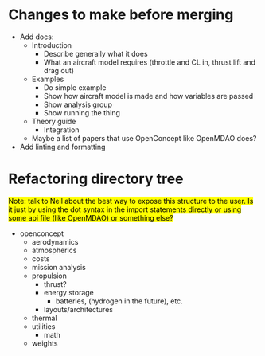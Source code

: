 # Changes to make before merging

- Add docs:
  - Introduction
    - Describe generally what it does
    - What an aircraft model requires (throttle and CL in, thrust lift and drag out)
  - Examples
    - Do simple example
    - Show how aircraft model is made and how variables are passed
    - Show analysis group
    - Show running the thing
  - Theory guide
    - Integration
  - Maybe a list of papers that use OpenConcept like OpenMDAO does?
- Add linting and formatting

# Refactoring directory tree

<mark>Note: talk to Neil about the best way to expose this structure to the user. Is it just by using the dot syntax in the import statements directly or using some api file (like OpenMDAO) or something else?</mark>

- openconcept
  - aerodynamics
  - atmospherics
  - costs
  - mission analysis
  - propulsion
    - thrust?
    - energy storage
      - batteries, (hydrogen in the future), etc.
    - layouts/architectures
  - thermal
  - utilities
    - math
  - weights